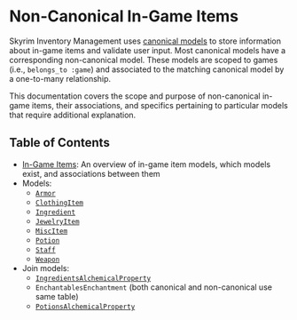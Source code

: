 # Non-Canonical In-Game Items

Skyrim Inventory Management uses [canonical models](/docs/canonical_models/README.md) to store information about in-game items and validate user input. Most canonical models have a corresponding non-canonical model. These models are scoped to games (i.e., `belongs_to :game`) and associated to the matching canonical model by a one-to-many relationship.

This documentation covers the scope and purpose of non-canonical in-game items, their associations, and specifics pertaining to particular models that require additional explanation.

## Table of Contents

* [In-Game Items](/docs/in_game_items/in-game-items.md): An overview of in-game item models, which models exist, and associations between them
* Models:
  * [`Armor`](/docs/in_game_items/armor.md)
  * [`ClothingItem`](/docs/in_game_items/clothing-item.md)
  * [`Ingredient`](/docs/in_game_items/ingredient.md)
  * [`JewelryItem`](/docs/in_game_items/jewelry-item.md)
  * [`MiscItem`](/docs/in_game_items/misc-item.md)
  * [`Potion`](/docs/in_game_items/potion.md)
  * [`Staff`](/docs/in_game_items/staff.md)
  * [`Weapon`](/docs/in_game_items/weapon.md)
* Join models:
  * [`IngredientsAlchemicalProperty`](/docs/in_game_items/ingredients-alchemical-property.md)
  * `EnchantablesEnchantment` (both canonical and non-canonical use same table)
  * [`PotionsAlchemicalProperty`](/docs/in_game_items/potions-alchemical-property.md)
